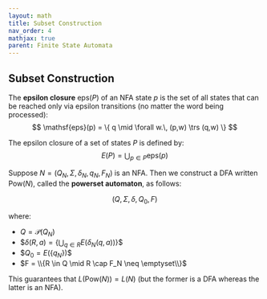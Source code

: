 ```yaml
---
layout: math
title: Subset Construction
nav_order: 4
mathjax: true
parent: Finite State Automata
---
```


## Subset Construction

The __epsilon closure__ $\mathsf{eps}(P)$ of an NFA state $p$ is the set of all states that can be reached only via epsilon transitions (no matter the word being processed):
$$
  \mathsf{eps}(p) = \{ q \mid \forall w.\, (p,w) \trs (q,w) \}
$$

The epsilon closure of a set of states $P$ is defined by:
$$
  E(P) = \bigcup_{p \in P} \mathsf{eps}(p)
$$

Suppose $N = (Q_N,\,\Sigma,\,\delta_N,\,q_N,\,F_N)$ is an NFA.  Then we construct a DFA written $\mathsf{Pow}(N)$, called the __powerset automaton__, as follows:

$$
    (Q,\,\Sigma,\,\delta,\,Q_0,\,F)
$$

where:
* $Q = \mathcal{P}(Q_N)$
* \$$\delta(R,a) = \{\bigcup_{q \in R} E(\delta_N(q,a))\}$$
* \$$Q_0 = E(\{q_N\})$$
* $F = \\{R \in Q \mid R \cap F_N \neq \emptyset\\}$

This guarantees that $L(\mathsf{Pow}(N)) = L(N)$ (but the former is a DFA whereas the latter is an NFA).